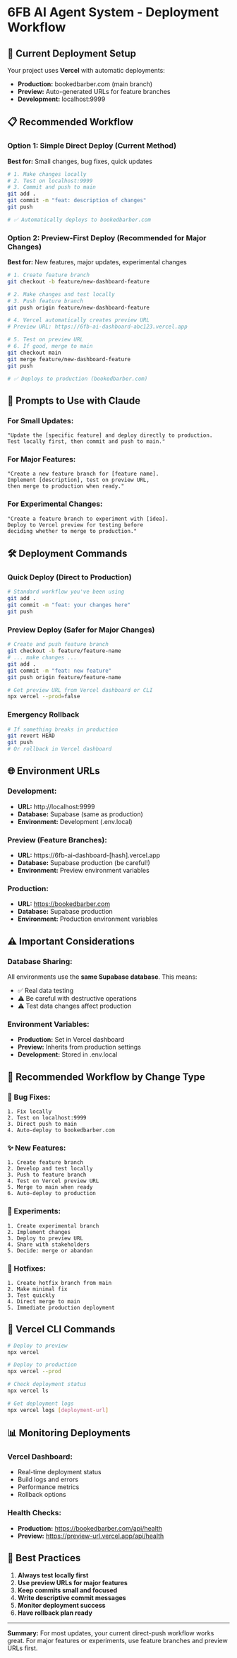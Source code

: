 # 6FB AI Agent System - Deployment Workflow

## 🚀 Current Deployment Setup

Your project uses **Vercel** with automatic deployments:
- **Production:** bookedbarber.com (main branch)
- **Preview:** Auto-generated URLs for feature branches
- **Development:** localhost:9999

## 📋 Recommended Workflow

### Option 1: Simple Direct Deploy (Current Method)
**Best for:** Small changes, bug fixes, quick updates

```bash
# 1. Make changes locally
# 2. Test on localhost:9999
# 3. Commit and push to main
git add .
git commit -m "feat: description of changes"
git push

# ✅ Automatically deploys to bookedbarber.com
```

### Option 2: Preview-First Deploy (Recommended for Major Changes)
**Best for:** New features, major updates, experimental changes

```bash
# 1. Create feature branch
git checkout -b feature/new-dashboard-feature

# 2. Make changes and test locally
# 3. Push feature branch
git push origin feature/new-dashboard-feature

# 4. Vercel automatically creates preview URL
# Preview URL: https://6fb-ai-dashboard-abc123.vercel.app

# 5. Test on preview URL
# 6. If good, merge to main
git checkout main
git merge feature/new-dashboard-feature
git push

# ✅ Deploys to production (bookedbarber.com)
```

## 🎯 Prompts to Use with Claude

### For Small Updates:
```
"Update the [specific feature] and deploy directly to production. 
Test locally first, then commit and push to main."
```

### For Major Features:
```
"Create a new feature branch for [feature name]. 
Implement [description], test on preview URL, 
then merge to production when ready."
```

### For Experimental Changes:
```
"Create a feature branch to experiment with [idea]. 
Deploy to Vercel preview for testing before 
deciding whether to merge to production."
```

## 🛠️ Deployment Commands

### Quick Deploy (Direct to Production)
```bash
# Standard workflow you've been using
git add .
git commit -m "feat: your changes here"
git push
```

### Preview Deploy (Safer for Major Changes)
```bash
# Create and push feature branch
git checkout -b feature/feature-name
# ... make changes ...
git add .
git commit -m "feat: new feature"
git push origin feature/feature-name

# Get preview URL from Vercel dashboard or CLI
npx vercel --prod=false
```

### Emergency Rollback
```bash
# If something breaks in production
git revert HEAD
git push
# Or rollback in Vercel dashboard
```

## 🌐 Environment URLs

### Development:
- **URL:** http://localhost:9999
- **Database:** Supabase (same as production)
- **Environment:** Development (.env.local)

### Preview (Feature Branches):
- **URL:** https://6fb-ai-dashboard-[hash].vercel.app
- **Database:** Supabase production (be careful!)
- **Environment:** Preview environment variables

### Production:
- **URL:** https://bookedbarber.com
- **Database:** Supabase production
- **Environment:** Production environment variables

## ⚠️ Important Considerations

### Database Sharing:
All environments use the **same Supabase database**. This means:
- ✅ Real data testing
- ⚠️ Be careful with destructive operations
- ⚠️ Test data changes affect production

### Environment Variables:
- **Production:** Set in Vercel dashboard
- **Preview:** Inherits from production settings
- **Development:** Stored in .env.local

## 🎯 Recommended Workflow by Change Type

### 🐛 Bug Fixes:
```
1. Fix locally
2. Test on localhost:9999
3. Direct push to main
4. Auto-deploy to bookedbarber.com
```

### ✨ New Features:
```
1. Create feature branch
2. Develop and test locally
3. Push to feature branch
4. Test on Vercel preview URL
5. Merge to main when ready
6. Auto-deploy to production
```

### 🧪 Experiments:
```
1. Create experimental branch
2. Implement changes
3. Deploy to preview URL
4. Share with stakeholders
5. Decide: merge or abandon
```

### 🚨 Hotfixes:
```
1. Create hotfix branch from main
2. Make minimal fix
3. Test quickly
4. Direct merge to main
5. Immediate production deployment
```

## 🔧 Vercel CLI Commands

```bash
# Deploy to preview
npx vercel

# Deploy to production
npx vercel --prod

# Check deployment status
npx vercel ls

# Get deployment logs
npx vercel logs [deployment-url]
```

## 📊 Monitoring Deployments

### Vercel Dashboard:
- Real-time deployment status
- Build logs and errors
- Performance metrics
- Rollback options

### Health Checks:
- **Production:** https://bookedbarber.com/api/health
- **Preview:** https://preview-url.vercel.app/api/health

## 🎯 Best Practices

1. **Always test locally first**
2. **Use preview URLs for major features**
3. **Keep commits small and focused**
4. **Write descriptive commit messages**
5. **Monitor deployment success**
6. **Have rollback plan ready**

---

**Summary:** For most updates, your current direct-push workflow works great. For major features or experiments, use feature branches and preview URLs first.